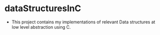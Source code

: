 # dataStructuresInC
- This project contains my implementations of relevant Data structures at low level abstraction using C.

